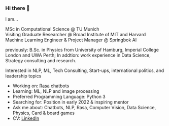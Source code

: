 ### Hi there 👋
I am...

MSc in Computational Science @ TU Munich  
Visiting Graduate Researcher @ Broad Institute of MIT and Harvard   
Machine Learning Engineer & Project Manager @ Springbok AI


previously: B.Sc. in Physics from University of Hamburg, Imperial College London and UWA Perth; 
In addtion: work experience in Data Science, Strategy consulting and research. 

Interested in NLP, ML, Tech Consulting, Start-ups, international politics, and leadership topics 

- Working on: [Rasa](https://rasa.com/) chatbots 
- Learning: ML, NLP and image processing  
- Preferred Programming Language: Python 3 
- Searching for: Position in early 2022 & inspiring mentor 
- Ask me about: Chatbots, NLP, Rasa, Computer Vision, Data Science, Physics, Card & board games 
- CV: [LinkedIn](https://www.linkedin.com/in/michael-bornholdt-576732a9/) 
